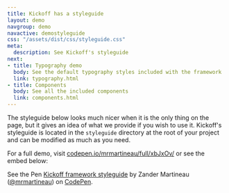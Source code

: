 ```yaml
---
title: Kickoff has a styleguide
layout: demo
navgroup: demo
navactive: demostyleguide
css: "/assets/dist/css/styleguide.css"
meta:
  description: See Kickoff's styleguide
next:
- title: Typography demo
  body: See the default typography styles included with the framework
  link: typography.html
- title: Components
  body: See all the included components
  link: components.html
---
```


The styleguide below looks much nicer when it is the only thing on the page, but it gives an idea of what we provide if you wish to use it. Kickoff's styleguide is located in the `styleguide` directory at the root of your project and can be modified as much as you need.

For a full demo, visit [codepen.io/mrmartineau/full/xbJxOv/](http://codepen.io/mrmartineau/full/xbJxOv/) or see the embed below:

<p data-height="900" data-theme-id="0" data-slug-hash="xbJxOv" data-default-tab="result" data-user="mrmartineau" data-embed-version="2" data-pen-title="Kickoff framework styleguide" class="codepen">See the Pen <a href="http://codepen.io/mrmartineau/pen/xbJxOv/">Kickoff framework styleguide</a> by Zander Martineau (<a href="http://codepen.io/mrmartineau">@mrmartineau</a>) on <a href="http://codepen.io">CodePen</a>.</p>
<script async src="https://production-assets.codepen.io/assets/embed/ei.js"></script>
